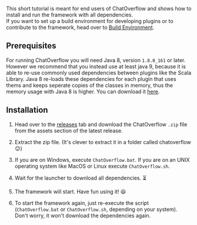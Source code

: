 This short tutorial is meant for end users of ChatOverflow and shows how to install and run the framework with all dependencies.  
If you want to set up a build environment for developing plugins or to contribute to the framework,
head over to [Build Environment](development/Setting-up-the-Build-Environment.md).

## Prerequisites

For running ChatOverflow you will need Java 8, version `1.8.0_161` or later. However we recommend that you instead use at least java 9, because it is able to re-use commonly used dependencies between plugins like the Scala Library. Java 8 re-loads these dependencies for each plugin that uses thems and keeps seperate copies of the classes in memory, thus the memory usage with Java 8 is higher.
You can download it [here](https://www.java.com/en/download/).

## Installation

1. Head over to the [releases](https://github.com/codeoverflow-org/chatoverflow/releases/latest) tab
and download the ChatOverflow `.zip` file from the assets section of the latest release.

2. Extract the zip file. (It's clever to extract it in  a folder called chatoverflow 😉)

3. If you are on Windows, execute `ChatOverflow.bat`. If you are on an UNIX operating system like MacOS or Linux execute `ChatOverflow.sh`.

4. Wait for the launcher to download all dependencies. ⏳

5. The framework will start. Have fun using it! 😃

6. To start the framework again, just re-execute the script (`ChatOverflow.bat` or `ChatOverflow.sh`, depending on your system). Don't worry, it won't download the dependencies again.
